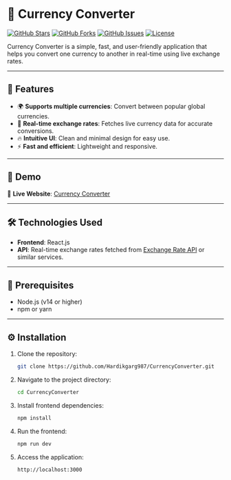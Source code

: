 # 💱 Currency Converter  

[![GitHub Stars](https://img.shields.io/github/stars/Hardikgarg987/CurrencyConverter?style=flat-square)](https://github.com/Hardikgarg987/CurrencyConverter/stargazers)
[![GitHub Forks](https://img.shields.io/github/forks/Hardikgarg987/CurrencyConverter?style=flat-square)](https://github.com/Hardikgarg987/CurrencyConverter/network/members)
[![GitHub Issues](https://img.shields.io/github/issues/Hardikgarg987/CurrencyConverter?style=flat-square)](https://github.com/Hardikgarg987/CurrencyConverter/issues)
[![License](https://img.shields.io/github/license/Hardikgarg987/CurrencyConverter?style=flat-square)](./LICENSE)

Currency Converter is a simple, fast, and user-friendly application that helps you convert one currency to another in real-time using live exchange rates.  

---

## 🚀 Features  

- 🌍 **Supports multiple currencies**: Convert between popular global currencies.  
- 📡 **Real-time exchange rates**: Fetches live currency data for accurate conversions.  
- 🔥 **Intuitive UI**: Clean and minimal design for easy use.  
- ⚡ **Fast and efficient**: Lightweight and responsive.  

---

## 📸 Demo  

🚀 **Live Website**: [Currency Converter](https://currency-converter-gilt-six.vercel.app/)

---

## 🛠️ Technologies Used  

- **Frontend**: React.js  
- **API**: Real-time exchange rates fetched from [Exchange Rate API](https://cdn.jsdelivr.net/npm/@fawazahmed0/currency-api@latest/v1/currencies/usd.json) or similar services.  

---

## 🚧 Prerequisites  

- Node.js (v14 or higher)  
- npm or yarn  

---

## ⚙️ Installation  

1. Clone the repository:  
   ```bash
   git clone https://github.com/Hardikgarg987/CurrencyConverter.git

2. Navigate to the project directory: 
   ```bash
   cd CurrencyConverter

3. Install frontend dependencies:
   ```bash
   npm install

4. Run the frontend:
   ```bash
   npm run dev

5. Access the application:
    ```bash
   http://localhost:3000






